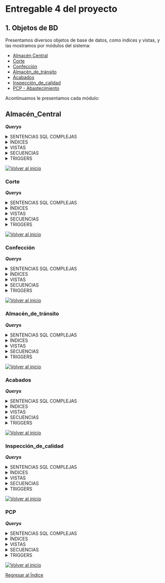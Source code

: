 # Entregable 4 del proyecto
## 1. Objetos de BD
Presentamos diversos objetos de base de datos, como índices y vistas, y las mostramos por módulos del sistema:
- [Almacén Central](#almacén_central)
- [Corte](#corte)
- [Confección](#confección)
- [Almacén_de_tránsito](#almacén_de_tránsito)
- [Acabados](#acabados)
- [Inspección_de_calidad](#inspección_de_calidad)
- [PCP - Abastecimiento](#pcp)

Acontinuamos le presentamos cada módulo:
## Almacén_Central


***Querys***
<details>
  <summary>SENTENCIAS SQL COMPLEJAS</summary>
  
```sql

```
</details>

<details>
  <summary>ÍNDICES</summary>
  
```sql

```
</details>

<details>
  <summary>VISTAS</summary>
  
```sql

```
</details>

<details>
  <summary>SECUENCIAS</summary>
  
```sql

```
</details>

<details>
  <summary>TRIGGERS</summary>
  
```sql

```
</details>

  [![Volver al inicio](https://img.shields.io/badge/Volver_al_inicio-blue)](#1-objetos-de-bd)

  
### Corte


***Querys***
<details>
  <summary>SENTENCIAS SQL COMPLEJAS</summary>
  
```sql

```
</details>

<details>
  <summary>ÍNDICES</summary>
  
```sql
-- ========= INDICES =========
-- Nos mostrará el plan de ejecución de la consulta y el tiempo de ejecución real, permitiéndonos evaluar la efectividad del índice creado

CREATE INDEX idx_orden_produccion_estado_fecha_inicio ON orden_producción (id_estado, fecha_inicio);
EXPLAIN ANALYZE
SELECT * FROM orden_producción
WHERE id_estado = 9 -- Que es el estado En proceso
  AND fecha_inicio BETWEEN '2024-01-01' AND '2024-06-30';
```
</details>

<details>
  <summary>VISTAS</summary>
  
```sql
-- ========= VISTAS =========
-- 1 muestra detalles completos de las máquinas incluyendo su estado.

CREATE VIEW vista_maquinas AS
SELECT m.id_maquina, m.capacidad_total, e.nombre AS estado
FROM maquina m
JOIN estado e ON m.id_estado = e.id_estado;

-- Supongamos que deseas obtener todos los detalles de las máquinas en estado 'Disponible'
SELECT * FROM vista_maquinas
WHERE estado = 'Disponible';


--2 muestra las actividades diarias junto con las máquinas utilizadas y detalles de las órdenes de producción.

CREATE VIEW vista_actividades_diarias AS
SELECT ad.id_actividad, ad.fecha_actividad, op.id_orden_producción, ma.id_maquina, ma.cantidad_hecha
FROM actividad_diaria ad
JOIN orden_producción op ON ad.id_orden_producción = op.id_orden_producción
JOIN maquina_actividad ma ON ad.id_actividad = ma.id_actividad;

-- Obtener las actividades diarias realizadas en una fecha específica junto con las máquinas utilizadas y la orden de producción asociada
SELECT * FROM vista_actividades_diarias
WHERE fecha_actividad = '2024-06-22';

-- 3 muestra detalles completos de las órdenes de producción incluyendo el estado y las dimensiones asociadas.

CREATE VIEW vista_ordenes_produccion AS
SELECT op.id_orden_producción, op.fecha_inicio, op.fecha_fin, op.cantidad, e.nombre AS estado, a.nombre AS area, op.fecha_creacion
FROM orden_producción op
JOIN estado e ON op.id_estado = e.id_estado
JOIN area a ON op.id_area = a.id_area;

-- Obtener todas las órdenes de producción que están en estado 'En Proceso':
SELECT * FROM vista_ordenes_produccion
WHERE estado = 'En Proceso';

```
</details>

<details>
  <summary>SECUENCIAS</summary>
  
```sql

```
</details>

<details>
  <summary>TRIGGERS</summary>
  
```sql
-- ========= TRIGGERS =========
-- Verificar si la cantidad utilizada en una actividad diaria no supera la capacidad total de la máquina asignada.

CREATE OR REPLACE FUNCTION verificar_capacidad_maquina()
RETURNS TRIGGER AS $$
DECLARE
    capacidad_maquina INT;
BEGIN
    -- Obtener la capacidad total de la máquina
    SELECT capacidad_total INTO capacidad_maquina
    FROM maquina
    WHERE id_maquina = NEW.id_maquina;
    
    -- Verificar si la cantidad utilizada supera la capacidad de la máquina
    IF NEW.cantidad_hecha > capacidad_maquina THEN
        RAISE EXCEPTION 'La cantidad utilizada (%s) excede la capacidad de la máquina (%s)', NEW.cantidad_hecha, capacidad_maquina;
    END IF;
    
    RETURN NEW;
END;
$$ LANGUAGE plpgsql;

```
</details>

  [![Volver al inicio](https://img.shields.io/badge/Volver_al_inicio-blue)](#1-objetos-de-bd)

### Confección
***Querys***
<details>
  <summary>SENTENCIAS SQL COMPLEJAS</summary>
  
```sql

```
</details>

<details>
  <summary>ÍNDICES</summary>
  
```sql

```
</details>

<details>
  <summary>VISTAS</summary>
  
```sql

```
</details>

<details>
  <summary>SECUENCIAS</summary>
  
```sql

```
</details>

<details>
  <summary>TRIGGERS</summary>
  
```sql

```
</details>

  [![Volver al inicio](https://img.shields.io/badge/Volver_al_inicio-blue)](#1-objetos-de-bd)


### Almacén_de_tránsito

***Querys***
<details>
  <summary>SENTENCIAS SQL COMPLEJAS</summary>
  
```sql

```
</details>

<details>
  <summary>ÍNDICES</summary>
  
```sql

```
</details>

<details>
  <summary>VISTAS</summary>
  
```sql

```
</details>

<details>
  <summary>SECUENCIAS</summary>
  
```sql

```
</details>

<details>
  <summary>TRIGGERS</summary>
  
```sql

```
</details>

[![Volver al inicio](https://img.shields.io/badge/Volver_al_inicio-blue)](#1-objetos-de-bd)

  
### Acabados

***Querys***

<details>
  <summary>SENTENCIAS SQL COMPLEJAS</summary>
  
* Consulta: Reporte entre dos fechas
```python
class ReporteAcabadosView(View):
    def get(self, request):
        fecha_inicio = request.GET.get('fecha_inicio')
        fecha_fin = request.GET.get('fecha_fin')

        query = """
        SELECT DISTINCT e.id_empleado, e.nombre, e.primer_apellido,
                        e.segundo_apellido, e.id_correo, e.dni, e.id_cargo,
                        caja_prenda.id_caja, caja_prenda.fecha_creacion,
                        tipo_prenda.nombre 
        FROM empleado e
        JOIN prenda ON e.id_empleado = prenda.id_empleado
        JOIN caja_prenda ON prenda.id_caja = caja_prenda.id_caja
        JOIN dimension_prenda ON caja_prenda.id_dim_prenda = dimension_prenda.id_dim_prenda
        JOIN dimension_confeccion ON dimension_prenda.id_dim_confeccion = dimension_confeccion.id_dim_confeccion
        JOIN guia_confeccion ON dimension_confeccion.id_guia_confeccion = guia_confeccion.id_guia_confeccion
        JOIN tipo_prenda ON dimension_confeccion.id_tipo_prenda = tipo_prenda.id_tipo_prenda
        WHERE id_area=5 AND id_cargo=2
        AND caja_prenda.fecha_creacion BETWEEN %s AND %s
        """

        with connection.cursor() as cursor:
            cursor.execute(query, [fecha_inicio, fecha_fin])
            rows = cursor.fetchall()

        resultados = [
            {
                "id_empleado": row[0],
                "nombre": row[1],
                "primer_apellido": row[2],
                "segundo_apellido": row[3],
                "id_correo": row[4],
                "dni": row[5],
                "id_cargo": row[6],
                "id_caja": row[7],
                "fecha_creacion": row[8],
                "tipo_prenda": row[9],
            }
            for row in rows
        ]

        return JsonResponse(resultados, safe=False)
```

***VIEW - Detalle caja***

```sql

CREATE VIEW vista_datos_confeccion AS
SELECT 
    cp.id_caja::text AS id_caja,
    cp.cantidad, 
    gconf.id_guia_confeccion::text AS id_guia,
    tp.nombre AS tipo_prenda, 
    ep.nombre AS estilo_prenda, 
    t.nombre AS talla, 
    g.nombre AS genero,
    COALESCE(gconf.medida_longitud::text, ' ') AS ml,
    COALESCE(gconf.medida_hombro::text, ' ') AS mh,
    COALESCE(gconf.medida_pecho::text, ' ') AS mp,
    COALESCE(gconf.medida_manga::text, ' ') AS mm,
    COALESCE(gconf.medida_cintura::text, ' ') AS mc,
    COALESCE(gconf.medida_cadera::text, ' ') AS mca,
    COALESCE(gconf.medida_muslo::text, ' ') AS mmu
FROM 
    dimension_confeccion dc
JOIN 
    guia_confeccion gconf ON dc.id_guia_confeccion = gconf.id_guia_confeccion
JOIN 
    tipo_prenda tp ON dc.id_tipo_prenda = tp.id_tipo_prenda
JOIN 
    estilo_prenda ep ON dc.id_estilo_prenda = ep.id_estilo_prenda
JOIN 
    talla t ON dc.id_talla = t.id_talla
JOIN 
    genero g ON dc.id_genero = g.id_genero
JOIN 
    dimension_prenda dp ON dc.id_dim_confeccion = dp.id_dim_confeccion 
JOIN 
    caja_prenda cp ON dp.id_dim_prenda = cp.id_dim_prenda
JOIN 
    prenda p ON cp.id_caja = p.id_caja;

-- ====== VISTAS: ==============
-- ID Caja
select id_caja from vista_datos_confeccion
where id_caja =' 101';
-- Cantidad
select cantidad from vista_datos_confeccion
where id_caja =' 101';
-- ID guía
select id_guia from vista_datos_confeccion
where id_caja =' 101';
-- Tipo prenda
select tipo_prenda from vista_datos_confeccion
where id_caja =' 101';

-- GRILLA DETALLE
select tipo_prenda,id_guia,ml,mh,mp,
mm,mc,mca,mmu,estilo_prenda,talla,
genero 
from vista_datos_confeccion
where id_caja =' 101';

```
</details>


<details>
  <summary>ÍNDICES</summary>
  
```sql
-- ========= INDICES =========
-- 1. Consultar datos de empleado del área acabados
CREATE INDEX EMPL_ACABADO ON empleado(nombre, primer_apellido, id_area)

EXPLAIN ANALYZE
SELECT * FROM EMPL_ACABADO
WHERE id_area=5;

-- 2. Actividad diaria: Ver la actividad que se realizó hoy en la empresa
CREATE INDEX ACT_DIARIA ON actividad_diaria(cantidad_hecha)

EXPLAIN ANALYZE
SELECT * FROM ACT_DIARIA
WHERE

```
</details>

<details>
  <summary>VISTAS</summary>
  
```sql

-- ========= VISTAS =========
-- 1. CARGAR LOTES: lotes entrantes al área de acabados, en carga de página.
create view entrante_aca as 
SELECT le.id_entrada ,le.fecha_entrada,l.id_tipo_lote,l.cantidad, dc.id_dim_confeccion,dc.id_guia_confeccion
FROM lote_entrada le
JOIN lote l on le.id_lote = l.id_lote
join dimension_confeccion dc on l.id_dim_confeccion = dc.id_dim_confeccion
LIMIT 200;

-- BOTÖN BUSCAR
select * from entrante_aca
where id_entrada='101';
```

</details>

<details>
  <summary>SECUENCIAS</summary>
  
```sql
-- ========= SECUENCIAS ==========
-- Seriales:
-- Trabajando con secuencias en tablas del Modelo ER que intervienen en el módulo de acabados.

CREATE TABLE direccion
(
  id_direccion SERIAL,
  descripcion VARCHAR(100) NOT NULL,
  PRIMARY KEY (id_direccion)
);

CREATE TABLE correo
(
  id_correo SERIAL,
  direccion_correo VARCHAR(100) NOT NULL,
  PRIMARY KEY (id_correo)
);

CREATE TABLE telefono
(
  id_telefono SERIAL,
  numero VARCHAR(30) NOT NULL,
  PRIMARY KEY (id_telefono),
  UNIQUE (numero)
);

CREATE TABLE cargo
(
  id_cargo SERIAL,
  nombre VARCHAR(15) NOT NULL,
  PRIMARY KEY (id_cargo),
  UNIQUE (nombre)
);

CREATE TABLE estado
(
  id_estado SERIAL,
  nombre VARCHAR(20) NOT NULL,
  PRIMARY KEY (id_estado),
  UNIQUE (nombre)
);
CREATE TABLE guia_confeccion
(
  id_guia_confeccion SERIAL,
  medida_pecho NUMERIC(4,2),
  medida_cintura NUMERIC(4,2),
  medida_cadera NUMERIC(4,2),
  medida_hombro NUMERIC(4,2),
  medida_longitud NUMERIC(4,2),
  medida_manga NUMERIC(4,2),
  medida_muslo NUMERIC(4,2),
  PRIMARY KEY (id_guia_confeccion)
);

CREATE TABLE tipo_prenda
(
  id_tipo_prenda SERIAL,
  nombre VARCHAR(10) NOT NULL,
  PRIMARY KEY (id_tipo_prenda),
  UNIQUE (nombre)
);

CREATE TABLE estilo_prenda
(
  id_estilo_prenda SERIAL,
  nombre VARCHAR(10) NOT NULL,
  PRIMARY KEY (id_estilo_prenda),
  UNIQUE (nombre)
);

CREATE TABLE talla
(
  id_talla SERIAL,
  nombre VARCHAR(4) NOT NULL,
  PRIMARY KEY (id_talla),
  UNIQUE (nombre)
);

CREATE TABLE genero
(
  id_genero SERIAL,
  nombre VARCHAR(10) NOT NULL,
  PRIMARY KEY (id_genero),
  UNIQUE (nombre)
);

CREATE TABLE acabado
(
  id_acabado SERIAL,
  nombre VARCHAR(10) NOT NULL,
  PRIMARY KEY (id_acabado),
  UNIQUE (nombre)
);

CREATE TABLE area
(
  id_area SERIAL,
  nombre VARCHAR(20) NOT NULL,
  PRIMARY KEY (id_area),
  UNIQUE (nombre)
);
CREATE TABLE dimension_confeccion
(
  id_dim_confeccion SERIAL,
  id_tipo_prenda INT NOT NULL,
  id_estilo_prenda INT NOT NULL,
  id_guia_confeccion INT NOT NULL,
  id_talla INT NOT NULL,
  id_genero INT NOT NULL,
  PRIMARY KEY (id_dim_confeccion),
  FOREIGN KEY (id_tipo_prenda) REFERENCES tipo_prenda(id_tipo_prenda),
  FOREIGN KEY (id_estilo_prenda) REFERENCES estilo_prenda(id_estilo_prenda),
  FOREIGN KEY (id_guia_confeccion) REFERENCES guia_confeccion(id_guia_confeccion),
  FOREIGN KEY (id_talla) REFERENCES talla(id_talla),
  FOREIGN KEY (id_genero) REFERENCES genero(id_genero)
);
CREATE TABLE lote
(
  id_lote SERIAL,
  cantidad INT NOT NULL,
  id_estado INT NOT NULL,
  id_tipo_lote INT NOT NULL,
  id_dim_corte INT,
  id_dim_confeccion INT,
  id_dim_materia_prima INT,
  id_actividad INT,
  fecha_creacion TIMESTAMP NOT NULL,
  PRIMARY KEY (id_lote),
  FOREIGN KEY (id_estado) REFERENCES estado(id_estado),
  FOREIGN KEY (id_tipo_lote) REFERENCES tipo_lote(id_tipo_lote),
  FOREIGN KEY (id_dim_corte) REFERENCES dimension_corte(id_dim_corte),
  FOREIGN KEY (id_dim_confeccion) REFERENCES dimension_confeccion(id_dim_confeccion),
  FOREIGN KEY (id_dim_materia_prima) REFERENCES dimension_materia_prima(id_dim_materia_prima),
  FOREIGN KEY (id_actividad) REFERENCES actividad_diaria(id_actividad)
);
CREATE TABLE caja_prenda
(
  id_caja SERIAL,
  cantidad INT NOT NULL,
  fecha_creacion TIMESTAMP NOT NULL,
  id_estado INT NOT NULL,
  id_dim_prenda INT NOT NULL,
  id_actividad INT NOT NULL,
  PRIMARY KEY (id_caja),
  FOREIGN KEY (id_estado) REFERENCES estado(id_estado),
  FOREIGN KEY (id_dim_prenda) REFERENCES dimension_prenda(id_dim_prenda),
  FOREIGN KEY (id_actividad) REFERENCES actividad_diaria(id_actividad)
);
```
</details>

<details>
  <summary>TRIGGERS</summary>
  
```sql
-- ========= TRIGGERS =========
-- 1. CAJA SALIDA
-- A) Creando una función que lance una exception si queremos asignar una caja de salida después de 9pm.
CREATE OR REPLACE FUNCTION VALIDAR_HORARIO_CAJA_ACAB_SALIDA()
RETURNS TRIGGER
LANGUAGE PLPGSQL AS $$
BEGIN
IF TO_CHAR(CURRENT_DATE, 'd') IN ('1') -- Para domingos
OR
-- Horario fuera de trabajo de acabado u oficina
TO_CHAR(now(),'hh24:mi') NOT BETWEEN '07:00' AND '21:00'
THEN
RAISE EXCEPTION 'No está permitido asignar caja de salida. Comunìquese con Administricación o su sipervisor inmediato';
END IF;
RETURN NULL;
END $$;

-- B) TRIGGER
-- Creando trigger para ejecutar antes de un INSERT de la tabla caja_salida
CREATE TRIGGER ADVER_CAJA_SALIDA
BEFORE INSERT ON EMPLOYEES
EXECUTE PROCEDURE VALIDAR_HORARIO_CAJA_ACAB_SALIDA();

-- C) PRUEBA
INSERT caja_salida 
WHERE 


-- 2.
-- A)
-- B) TRIGGER
-- C) PRUEBA

-- A)
-- B) TRIGGER
-- C) PRUEBA

-- A)
-- B) TRIGGER
-- C) PRUEBA

-- A)
-- B) TRIGGER
-- C) PRUEBA

```
</details>

  [![Volver al inicio](https://img.shields.io/badge/Volver_al_inicio-blue)](#1-objetos-de-bd)





### Inspección_de_calidad


***Querys***
<details>
  <summary>SENTENCIAS SQL COMPLEJAS</summary>
  
```sql

```
</details>

<details>
  <summary>ÍNDICES</summary>
  
```sql

```
</details>

<details>
  <summary>VISTAS</summary>
  
```sql

```
</details>

<details>
  <summary>SECUENCIAS</summary>
  
```sql

```
</details>

<details>
  <summary>TRIGGERS</summary>
  
```sql

```
</details>

  [![Volver al inicio](https://img.shields.io/badge/Volver_al_inicio-blue)](#1-objetos-de-bd)

  
### PCP


***Querys***
<details>
  <summary>SENTENCIAS SQL COMPLEJAS</summary>
  
```sql

```
</details>

<details>
  <summary>ÍNDICES</summary>
  
```sql

```
</details>

<details>
  <summary>VISTAS</summary>
  
```sql

```
</details>

<details>
  <summary>SECUENCIAS</summary>
  
```sql

```
</details>

<details>
  <summary>TRIGGERS</summary>
  
```sql

```
</details>

  [![Volver al inicio](https://img.shields.io/badge/Volver_al_inicio-blue)](#1-objetos-de-bd)


[Regresar al Índice](./indice.md)
